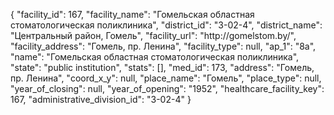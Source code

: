 {
    "facility_id": 167,
    "facility_name": "Гомельская областная стоматологическая поликлиника",
    "district_id": "3-02-4",
    "district_name": "Центральный район, Гомель",
    "facility_url": "http:\/\/gomelstom.by\/",
    "facility_address": "Гомель, пр. Ленина",
    "facility_type": null,
    "ap_1": "8а",
    "name": "Гомельская областная стоматологическая поликлиника",
    "state": "public institution",
    "stats": [],
    "med_id": 173,
    "address": "Гомель, пр. Ленина",
    "coord_x_y": null,
    "place_name": "Гомель",
    "place_type": null,
    "year_of_closing": null,
    "year_of_opening": "1952",
    "healthcare_facility_key": 167,
    "administrative_division_id": "3-02-4"
}